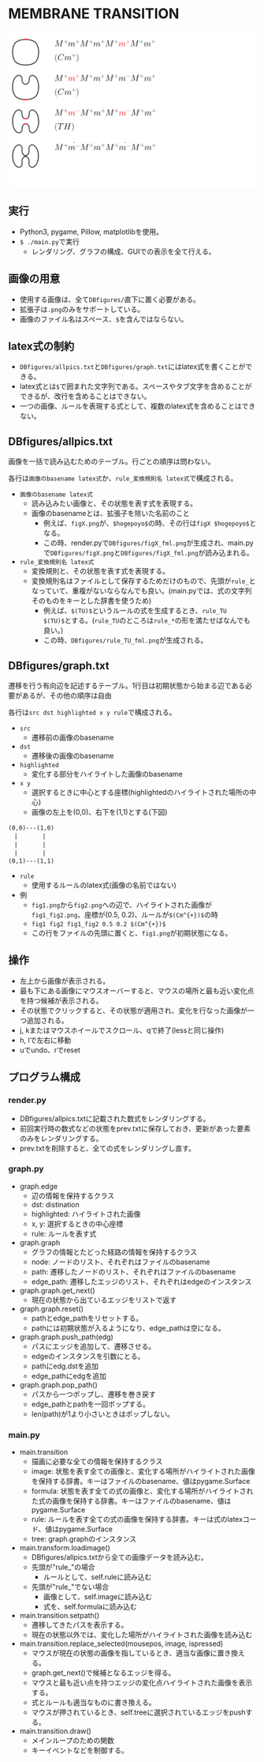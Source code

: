 # MEMBRANE TRANSITION

![screenshot](screenshot/ss1.png)

## 実行
- Python3, pygame, Pillow, matplotlibを使用。
- `$ ./main.py`で実行
  - レンダリング、グラフの構成、GUIでの表示を全て行える。

## 画像の用意
- 使用する画像は、全て`DBfigures/`直下に置く必要がある。
- 拡張子は`.png`のみをサポートしている。
- 画像のファイル名はスペース、`$`を含んではならない。

## latex式の制約
- `DBfigures/allpics.txt`と`DBfigures/graph.txt`にはlatex式を書くことができる。
- latex式とは`$`で囲まれた文字列である。スペースやタブ文字を含めることができるが、改行を含めることはできない。
- 一つの画像、ルールを表現する式として、複数のlatex式を含めることはできない。

## DBfigures/allpics.txt
画像を一括で読み込むためのテーブル。行ごとの順序は問わない。

各行は`画像のbasename latex式`か、`rule_変換規則名 latex式`で構成される。
- `画像のbasename latex式`
  - 読み込みたい画像と、その状態を表す式を表現する。
  - 画像のbasenameとは、拡張子を除いた名前のこと
    - 例えば、`figX.png`が、`$hogepoyo$`の時、その行は`figX $hogepoyo$`となる。
    - この時、render.pyで`DBfigures/figX_fml.png`が生成され、main.pyで`DBfigures/figX.png`と`DBfigures/figX_fml.png`が読み込まれる。
- `rule_変換規則名 latex式`
  - 変換規則と、その状態を表す式を表現する。
  - 変換規則名はファイルとして保存するためだけのもので、先頭が`rule_`となっていて、重複がないならなんでも良い。(main.pyでは、式の文字列そのものをキーとした辞書を使うため)
    - 例えば、`$(TU)$`というルールの式を生成するとき、`rule_TU $(TU)$`とする。(`rule_TU`のところは`rule_*`の形を満たせばなんでも良い。)
    - この時、`DBfigures/rule_TU_fml.png`が生成される。

## DBfigures/graph.txt
遷移を行う有向辺を記述するテーブル。1行目は初期状態から始まる辺である必要があるが、その他の順序は自由

各行は`src dst highlighted x y rule`で構成される。
- `src`
  - 遷移前の画像のbasename
- `dst`
  - 遷移後の画像のbasename
- `highlighted`
  - 変化する部分をハイライトした画像のbasename
- `x y`
  - 選択するときに中心とする座標(highlightedのハイライトされた場所の中心)
  - 画像の左上を(0,0)、右下を(1,1)とする(下図)
```
(0,0)---(1,0)
　|       |
　|       |
　|       |
(0,1)---(1,1)
```

- `rule`
  - 使用するルールのlatex式(画像の名前ではない)
- 例
  - `fig1.png`から`fig2.png`への辺で、ハイライトされた画像が`fig1_fig2.png`、座標が(0.5, 0.2)、ルールが`$(Cm^{+})$`の時
  - `fig1 fig2 fig1_fig2 0.5 0.2 $(Cm^{+})$`
  - この行をファイルの先頭に置くと、`fig1.png`が初期状態になる。

## 操作
- 左上から画像が表示される。
- 最も下にある画像にマウスオーバーすると、マウスの場所と最も近い変化点を持つ候補が表示される。
- その状態でクリックすると、その状態が適用され、変化を行なった画像が一つ追加される。
- j, kまたはマウスホイールでスクロール、qで終了(lessと同じ操作)
- h, lで左右に移動
- uでundo、rでreset

## プログラム構成
### render.py
- DBfigures/allpics.txtに記載された数式をレンダリングする。
- 前回実行時の数式などの状態をprev.txtに保存しておき、更新があった要素のみをレンダリングする。
- prev.txtを削除すると、全ての式をレンダリングし直す。

### graph.py
- graph.edge
  - 辺の情報を保持するクラス
  - dst: distination
  - highlighted: ハイライトされた画像
  - x, y: 選択するときの中心座標
  - rule: ルールを表す式
- graph.graph
  - グラフの情報とたどった経路の情報を保持するクラス
  - node: ノードのリスト、それぞれはファイルのbasename
  - path: 遷移したノードのリスト、それぞれはファイルのbasename
  - edge_path: 遷移したエッジのリスト、それぞれはedgeのインスタンス
- graph.graph.get_next()
  - 現在の状態から出ているエッジをリストで返す
- graph.graph.reset()
  - pathとedge_pathをリセットする。
  - pathには初期状態が入るようになり、edge_pathは空になる。
- graph.graph.push_path(edg)
  - パスにエッジを追加して、遷移させる。
  - edgeのインスタンスを引数にとる。
  - pathにedg.dstを追加
  - edge_pathにedgを追加
- graph.graph.pop_path()
  - パスから一つポップし、遷移を巻き戻す
  - edge_pathとpathを一回ポップする。
  - len(path)が1より小さいときはポップしない。

### main.py
- main.transition
  - 描画に必要な全ての情報を保持するクラス
  - image: 状態を表す全ての画像と、変化する場所がハイライトされた画像を保持する辞書。キーはファイルのbasename、値はpygame.Surface
  - formula: 状態を表す全ての式の画像と、変化する場所がハイライトされた式の画像を保持する辞書。キーはファイルのbasename、値はpygame.Surface
  - rule: ルールを表す全ての式の画像を保持する辞書。キーは式のlatexコード、値はpygame.Surface
  - tree: graph.graphのインスタンス
- main.transform.loadimage()
  - DBfigures/allpics.txtから全ての画像データを読み込む。
  - 先頭が"rule_"の場合
    - ルールとして、self.ruleに読み込む
  - 先頭が"rule_"でない場合
    - 画像として、self.imageに読み込む
    - 式を、self.formulaに読み込む
- main.transition.setpath()
  - 遷移してきたパスを表示する。
  - 現在の状態以外では、変化した場所がハイライトされた画像を読み込む
- main.transition.replace_selected(mousepos, image, ispressed)
  - マウスが現在の状態の画像を指しているとき、適当な画像に置き換える。
  - graph.get_next()で候補となるエッジを得る。
  - マウスと最も近い点を持つエッジの変化点ハイライトされた画像を表示する。
  - 式とルールも適当なものに書き換える。
  - マウスが押されているとき、self.treeに選択されているエッジをpushする。
- main.transition.draw()
  - メインループのための関数
  - キーイベントなどを制御する。
